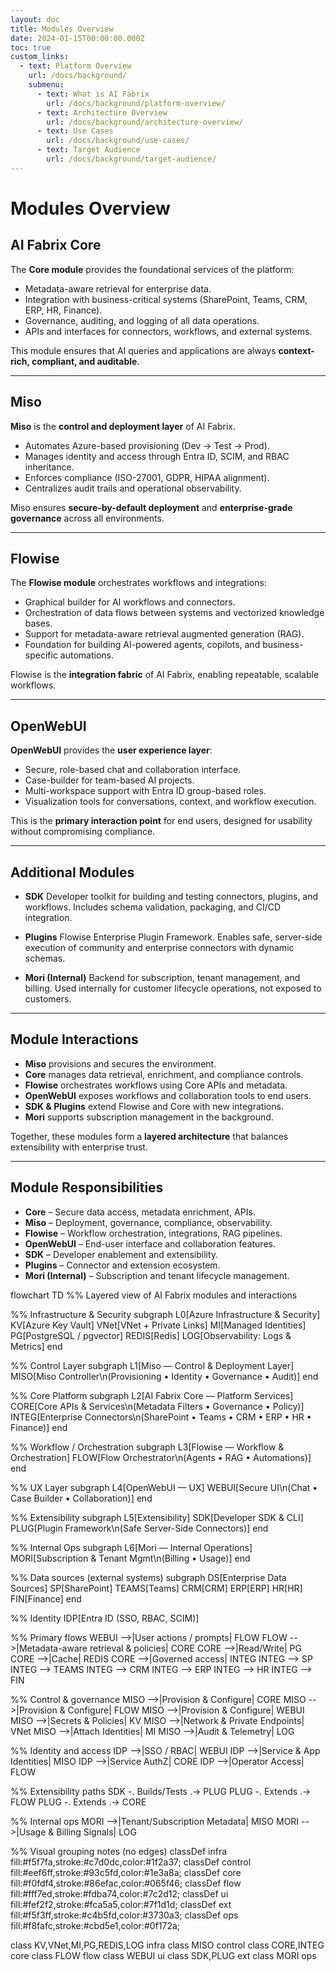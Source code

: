 ```yaml
---
layout: doc
title: Modules Overview
date: 2024-01-15T00:00:00.000Z
toc: true
custom_links:
  - text: Platform Overview
    url: /docs/background/
    submenu:
      - text: What is AI Fabrix
        url: /docs/background/platform-overview/
      - text: Architecture Overview
        url: /docs/background/architecture-overview/
      - text: Use Cases
        url: /docs/background/use-cases/
      - text: Target Audience
        url: /docs/background/target-audience/
---
```


# Modules Overview

## AI Fabrix Core

The **Core module** provides the foundational services of the platform:

* Metadata-aware retrieval for enterprise data.
* Integration with business-critical systems (SharePoint, Teams, CRM, ERP, HR, Finance).
* Governance, auditing, and logging of all data operations.
* APIs and interfaces for connectors, workflows, and external systems.

This module ensures that AI queries and applications are always **context-rich, compliant, and auditable**.

---

## Miso

**Miso** is the **control and deployment layer** of AI Fabrix.

* Automates Azure-based provisioning (Dev → Test → Prod).
* Manages identity and access through Entra ID, SCIM, and RBAC inheritance.
* Enforces compliance (ISO-27001, GDPR, HIPAA alignment).
* Centralizes audit trails and operational observability.

Miso ensures **secure-by-default deployment** and **enterprise-grade governance** across all environments.

---

## Flowise

The **Flowise module** orchestrates workflows and integrations:

* Graphical builder for AI workflows and connectors.
* Orchestration of data flows between systems and vectorized knowledge bases.
* Support for metadata-aware retrieval augmented generation (RAG).
* Foundation for building AI-powered agents, copilots, and business-specific automations.

Flowise is the **integration fabric** of AI Fabrix, enabling repeatable, scalable workflows.

---

## OpenWebUI

**OpenWebUI** provides the **user experience layer**:

* Secure, role-based chat and collaboration interface.
* Case-builder for team-based AI projects.
* Multi-workspace support with Entra ID group-based roles.
* Visualization tools for conversations, context, and workflow execution.

This is the **primary interaction point** for end users, designed for usability without compromising compliance.

---

## Additional Modules

* **SDK**
  Developer toolkit for building and testing connectors, plugins, and workflows. Includes schema validation, packaging, and CI/CD integration.

* **Plugins**
  Flowise Enterprise Plugin Framework. Enables safe, server-side execution of community and enterprise connectors with dynamic schemas.

* **Mori (Internal)**
  Backend for subscription, tenant management, and billing. Used internally for customer lifecycle operations, not exposed to customers.

---

## Module Interactions

* **Miso** provisions and secures the environment.
* **Core** manages data retrieval, enrichment, and compliance controls.
* **Flowise** orchestrates workflows using Core APIs and metadata.
* **OpenWebUI** exposes workflows and collaboration tools to end users.
* **SDK & Plugins** extend Flowise and Core with new integrations.
* **Mori** supports subscription management in the background.

Together, these modules form a **layered architecture** that balances extensibility with enterprise trust.

---

## Module Responsibilities

* **Core** – Secure data access, metadata enrichment, APIs.
* **Miso** – Deployment, governance, compliance, observability.
* **Flowise** – Workflow orchestration, integrations, RAG pipelines.
* **OpenWebUI** – End-user interface and collaboration features.
* **SDK** – Developer enablement and extensibility.
* **Plugins** – Connector and extension ecosystem.
* **Mori (Internal)** – Subscription and tenant lifecycle management.

flowchart TD
  %% Layered view of AI Fabrix modules and interactions

  %% Infrastructure & Security
  subgraph L0[Azure Infrastructure & Security]
    KV[Azure Key Vault]
    VNet[VNet + Private Links]
    MI[Managed Identities]
    PG[PostgreSQL / pgvector]
    REDIS[Redis]
    LOG[Observability: Logs & Metrics]
  end

  %% Control Layer
  subgraph L1[Miso — Control & Deployment Layer]
    MISO[Miso Controller\n(Provisioning • Identity • Governance • Audit)]
  end

  %% Core Platform
  subgraph L2[AI Fabrix Core — Platform Services]
    CORE[Core APIs & Services\n(Metadata Filters • Governance • Policy)]
    INTEG[Enterprise Connectors\n(SharePoint • Teams • CRM • ERP • HR • Finance)]
  end

  %% Workflow / Orchestration
  subgraph L3[Flowise — Workflow & Orchestration]
    FLOW[Flow Orchestrator\n(Agents • RAG • Automations)]
  end

  %% UX Layer
  subgraph L4[OpenWebUI — UX]
    WEBUI[Secure UI\n(Chat • Case Builder • Collaboration)]
  end

  %% Extensibility
  subgraph L5[Extensibility]
    SDK[Developer SDK & CLI]
    PLUG[Plugin Framework\n(Safe Server-Side Connectors)]
  end

  %% Internal Ops
  subgraph L6[Mori — Internal Operations]
    MORI[Subscription & Tenant Mgmt\n(Billing • Usage)]
  end

  %% Data sources (external systems)
  subgraph DS[Enterprise Data Sources]
    SP[SharePoint]
    TEAMS[Teams]
    CRM[CRM]
    ERP[ERP]
    HR[HR]
    FIN[Finance]
  end

  %% Identity
  IDP[Entra ID (SSO, RBAC, SCIM)]

  %% Primary flows
  WEBUI -->|User actions / prompts| FLOW
  FLOW -->|Metadata-aware retrieval & policies| CORE
  CORE -->|Read/Write| PG
  CORE -->|Cache| REDIS
  CORE -->|Governed access| INTEG
  INTEG --> SP
  INTEG --> TEAMS
  INTEG --> CRM
  INTEG --> ERP
  INTEG --> HR
  INTEG --> FIN

  %% Control & governance
  MISO -->|Provision & Configure| CORE
  MISO -->|Provision & Configure| FLOW
  MISO -->|Provision & Configure| WEBUI
  MISO -->|Secrets & Policies| KV
  MISO -->|Network & Private Endpoints| VNet
  MISO -->|Attach Identities| MI
  MISO -->|Audit & Telemetry| LOG

  %% Identity and access
  IDP -->|SSO / RBAC| WEBUI
  IDP -->|Service & App Identities| MISO
  IDP -->|Service AuthZ| CORE
  IDP -->|Operator Access| FLOW

  %% Extensibility paths
  SDK -. Builds/Tests .-> PLUG
  PLUG -. Extends .-> FLOW
  PLUG -. Extends .-> CORE

  %% Internal ops
  MORI -->|Tenant/Subscription Metadata| MISO
  MORI -->|Usage & Billing Signals| LOG

  %% Visual grouping notes (no edges)
  classDef infra fill:#f5f7fa,stroke:#c7d0dc,color:#1f2a37;
  classDef control fill:#eef6ff,stroke:#93c5fd,color:#1e3a8a;
  classDef core fill:#f0fdf4,stroke:#86efac,color:#065f46;
  classDef flow fill:#fff7ed,stroke:#fdba74,color:#7c2d12;
  classDef ui fill:#fef2f2,stroke:#fca5a5,color:#7f1d1d;
  classDef ext fill:#f5f3ff,stroke:#c4b5fd,color:#3730a3;
  classDef ops fill:#f8fafc,stroke:#cbd5e1,color:#0f172a;

  class KV,VNet,MI,PG,REDIS,LOG infra
  class MISO control
  class CORE,INTEG core
  class FLOW flow
  class WEBUI ui
  class SDK,PLUG ext
  class MORI ops
